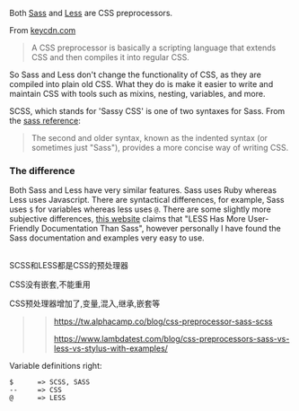 Both [Sass](https://sass-lang.com/) and [Less](http://lesscss.org/) are CSS preprocessors.

From [keycdn.com](https://www.keycdn.com/blog/sass-vs-less/)

> A CSS preprocessor is basically a scripting language that extends CSS and then compiles it into regular CSS.

So Sass and Less don't change the functionality of CSS, as they are compiled into plain old CSS. What they do is make it easier to write and maintain CSS with tools such as mixins, nesting, variables, and more.

SCSS, which stands for 'Sassy CSS' is one of two syntaxes for Sass.
From the [sass reference](https://sass-lang.com/documentation/file.SASS_REFERENCE.html):

> The second and older syntax, known as the indented syntax (or sometimes just "Sass"), provides a more concise way of writing CSS.

### The difference

Both Sass and Less have very similar features. Sass uses Ruby whereas Less uses Javascript. There are syntactical differences, for example, Sass uses `$` for variables whereas less uses `@`.
There are some slightly more subjective differences, [this website](https://www.thebalancecareers.com/sass-vs-less-2071912) claims that "LESS Has More User-Friendly Documentation Than Sass", however personally I have found the Sass documentation and examples very easy to use.



##

SCSS和LESS都是CSS的预处理器

CSS没有嵌套,不能重用

CSS预处理器增加了,变量,混入,继承,嵌套等

> > https://tw.alphacamp.co/blog/css-preprocessor-sass-scss
> >
> > https://www.lambdatest.com/blog/css-preprocessors-sass-vs-less-vs-stylus-with-examples/

Variable definitions right:

```
$      => SCSS, SASS
--     => CSS
@      => LESS
```